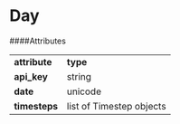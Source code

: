 # Day

####Attributes

<table>
<tr>
<td><b>attribute</b></td>
<td><b>type</b></td>
</tr>
<tr>
<td><b>api_key</b></td>
<td>string</td>
</tr>
<tr>
<td><b>date</b></td>
<td>unicode</td>
</tr>
<tr>
<td><b>timesteps</b></td>
<td>list of Timestep objects</td>
</tr>
</table>

